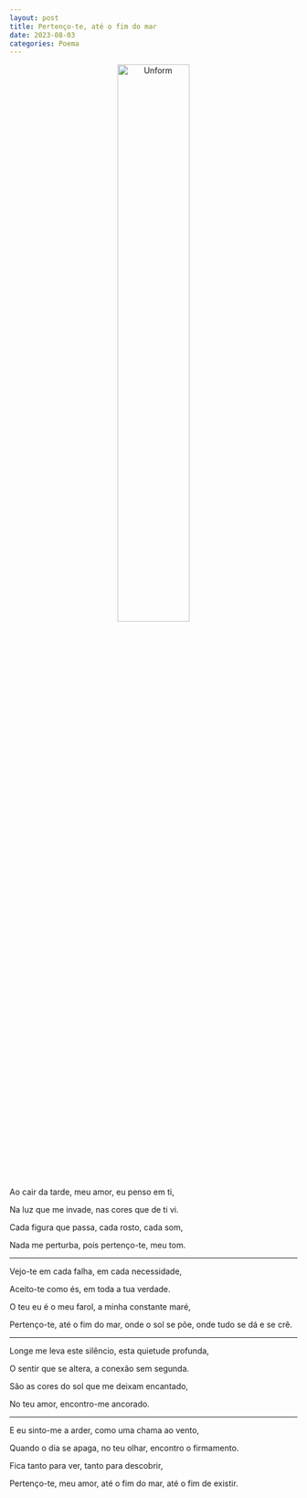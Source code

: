 ```yaml
---
layout: post
title: Pertenço-te, até o fim do mar
date: 2023-08-03
categories: Poema
---
```


<p align="center">
<img src="{{ site.baseurl }}/images/2023-08-03-Pertenco-te--ate-o-fim-do-mar.png" height="50%" width="50%" alt="Unform" />
 </p>

Ao cair da tarde, meu amor, eu penso em ti,

Na luz que me invade, nas cores que de ti vi.

Cada figura que passa, cada rosto, cada som,

Nada me perturba, pois pertenço-te, meu tom.

---

Vejo-te em cada falha, em cada necessidade,

Aceito-te como és, em toda a tua verdade.

O teu eu é o meu farol, a minha constante maré,

Pertenço-te, até o fim do mar, onde o sol se põe, onde tudo se dá e se crê.

---

Longe me leva este silêncio, esta quietude profunda,

O sentir que se altera, a conexão sem segunda.

São as cores do sol que me deixam encantado,

No teu amor, encontro-me ancorado.

---

E eu sinto-me a arder, como uma chama ao vento,

Quando o dia se apaga, no teu olhar, encontro o firmamento.

Fica tanto para ver, tanto para descobrir,

Pertenço-te, meu amor, até o fim do mar, até o fim de existir.